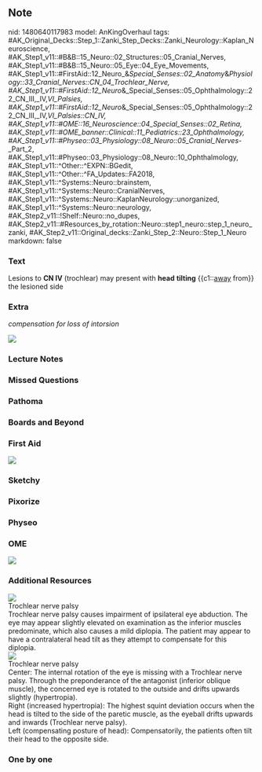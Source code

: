 ## Note
nid: 1480640117983
model: AnKingOverhaul
tags: #AK_Original_Decks::Step_1::Zanki_Step_Decks::Zanki_Neurology::Kaplan_Neuroscience, #AK_Step1_v11::#B&B::15_Neuro::02_Structures::05_Cranial_Nerves, #AK_Step1_v11::#B&B::15_Neuro::05_Eye::04_Eye_Movements, #AK_Step1_v11::#FirstAid::12_Neuro_&_Special_Senses::02_Anatomy_&_Physiology::33_Cranial_Nerves::CN_04_Trochlear_Nerve, #AK_Step1_v11::#FirstAid::12_Neuro_&_Special_Senses::05_Ophthalmology::22_CN_III,_IV,_VI_Palsies, #AK_Step1_v11::#FirstAid::12_Neuro_&_Special_Senses::05_Ophthalmology::22_CN_III,_IV,_VI_Palsies::CN_IV, #AK_Step1_v11::#OME::16_Neuroscience::04_Special_Senses::02_Retina, #AK_Step1_v11::#OME_banner::Clinical::11_Pediatrics::23_Ophthalmology, #AK_Step1_v11::#Physeo::03_Physiology::08_Neuro::05_Cranial_Nerves_-_Part_2, #AK_Step1_v11::#Physeo::03_Physiology::08_Neuro::10_Ophthalmology, #AK_Step1_v11::^Other::^EXPN::BGedit, #AK_Step1_v11::^Other::^FA_Updates::FA2018, #AK_Step1_v11::^Systems::Neuro::brainstem, #AK_Step1_v11::^Systems::Neuro::CranialNerves, #AK_Step1_v11::^Systems::Neuro::KaplanNeurology::unorganized, #AK_Step1_v11::^Systems::Neuro::neurology, #AK_Step2_v11::!Shelf::Neuro::no_dupes, #AK_Step2_v11::#Resources_by_rotation::Neuro::step1_neuro::step_1_neuro_zanki, #AK_Step2_v11::Original_decks::Zanki_Step_2::Neuro::Step_1_Neuro
markdown: false

### Text
<div>
  <div>
    Lesions to <b>CN IV</b> (trochlear) may present with
    <b>head</b> <b>tilting</b> {{c1::<u>away</u> from}} the
    lesioned side
  </div>
</div>

### Extra
<i>compensation for loss of intorsion</i>
<div><img src="paste-32353988640769.jpg"></div>

### Lecture Notes


### Missed Questions


### Pathoma


### Boards and Beyond


### First Aid
<img src="tmp88uCr3.png">

### Sketchy


### Pixorize


### Physeo


### OME
<div class="ome-widget">
  <a href=
  "https://onlinemeded.org/spa/pediatrics/ophthalmology/acquire?ref=anki">
  <img src="_OME_AnkiFlashcards_Lesson_2.png"></a>
</div>

### Additional Resources
<img src="big_5b59b7468d4e9.jpg" class="resizer">
<div>
  <div>
    <div>
      Trochlear nerve palsy
    </div>
  </div>
  <div>
    <div>
      <div>
        Trochlear nerve palsy causes impairment of ipsilateral eye
        abduction. The eye may appear slightly elevated on
        examination as the inferior muscles predominate, which also
        causes a mild diplopia. The patient may appear to have a
        contralateral head tilt as they attempt to compensate for
        this diplopia.
      </div>
    </div>
  </div>
</div>
<div><img src="big_5b6c49265b576.jpg" class="resizer"></div>
<div>
  <div>
    <div>
      Trochlear nerve palsy
    </div>
  </div>
  <div>
    <div>
      <div>
        Center: The internal rotation of the eye is missing with a
        Trochlear nerve palsy. Through the preponderance of the
        antagonist (inferior oblique muscle), the concerned eye is
        rotated to the outside and drifts upwards slightly
        (hypertropia).
      </div>
      <div>
        Right (increased hypertropia): The highest squint deviation
        occurs when the head is tilted to the side of the paretic
        muscle, as the eyeball drifts upwards and inwards
        (Trochlear nerve palsy).
      </div>
      <div>
        Left (compensating posture of head): Compensatorily, the
        patients often tilt their head to the opposite side.
      </div>
    </div>
  </div>
</div>

### One by one

